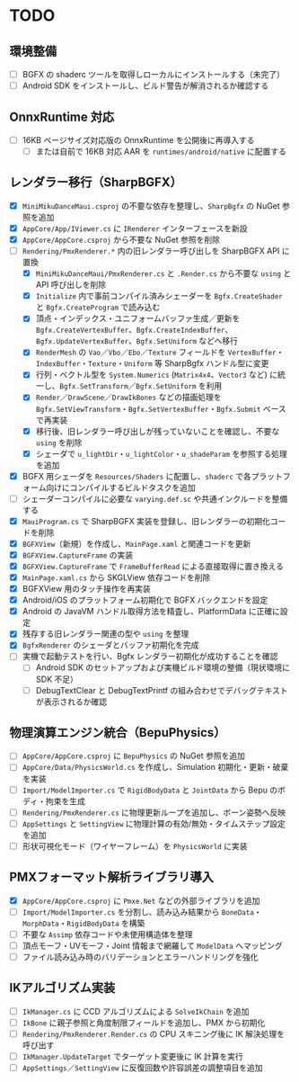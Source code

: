 # TODO

## 環境整備
- [ ] BGFX の shaderc ツールを取得しローカルにインストールする（未完了）
- [ ] Android SDK をインストールし、ビルド警告が解消されるか確認する

## OnnxRuntime 対応
- [ ] 16KB ページサイズ対応版の OnnxRuntime を公開後に再導入する
    - [ ] または自前で 16KB 対応 AAR を `runtimes/android/native` に配置する

## レンダラー移行（SharpBGFX）
- [x] `MiniMikuDanceMaui.csproj` の不要な依存を整理し、`SharpBgfx` の NuGet 参照を追加
- [x] `AppCore/App/IViewer.cs` に `IRenderer` インターフェースを新設
- [x] `AppCore/AppCore.csproj` から不要な NuGet 参照を削除
- [ ] `Rendering/PmxRenderer.*` 内の旧レンダラー呼び出しを SharpBGFX API に置換
    - [x] `MiniMikuDanceMaui/PmxRenderer.cs` と `.Render.cs` から不要な `using` と API 呼び出しを削除
    - [x] `Initialize` 内で事前コンパイル済みシェーダーを `Bgfx.CreateShader` と `Bgfx.CreateProgram` で読み込む
    - [x] 頂点・インデックス・ユニフォームバッファ生成／更新を `Bgfx.CreateVertexBuffer`、`Bgfx.CreateIndexBuffer`、`Bgfx.UpdateVertexBuffer`、`Bgfx.SetUniform` などへ移行
    - [x] `RenderMesh` の `Vao`／`Vbo`／`Ebo`／`Texture` フィールドを `VertexBuffer`・`IndexBuffer`・`Texture`・`Uniform` 等 SharpBgfx ハンドル型に変更
    - [x] 行列・ベクトル型を `System.Numerics` (`Matrix4x4`、`Vector3` など) に統一し、`Bgfx.SetTransform`／`Bgfx.SetUniform` を利用
    - [x] `Render`／`DrawScene`／`DrawIkBones` などの描画処理を `Bgfx.SetViewTransform`・`Bgfx.SetVertexBuffer`・`Bgfx.Submit` ベースで再実装
    - [x] 移行後、旧レンダラー呼び出しが残っていないことを確認し、不要な `using` を削除
    - [x] シェーダで `u_lightDir`・`u_lightColor`・`u_shadeParam` を参照する処理を追加
- [x] BGFX 用シェーダを `Resources/Shaders` に配置し、`shaderc` で各プラットフォーム向けにコンパイルするビルドタスクを追加
- [ ] シェーダーコンパイルに必要な `varying.def.sc` や共通インクルードを整備する
- [x] `MauiProgram.cs` で SharpBGFX 実装を登録し、旧レンダラーの初期化コードを削除
- [x] `BGFXView`（新規）を作成し、`MainPage.xaml` と関連コードを更新
- [x] `BGFXView.CaptureFrame` の実装
- [x] `BGFXView.CaptureFrame` で `FrameBufferRead` による直接取得に置き換える
- [x] `MainPage.xaml.cs` から SKGLView 依存コードを削除
 - [x] BGFXView 用のタッチ操作を再実装
- [x] Android/iOS のプラットフォーム初期化で BGFX バックエンドを設定
- [x] Android の JavaVM ハンドル取得方法を精査し、PlatformData に正確に設定
- [x] 残存する旧レンダラー関連の型や `using` を整理
- [x] `BgfxRenderer` のシェーダとバッファ初期化を完成
- [ ] 実機で起動テストを行い、Bgfx レンダラー初期化が成功することを確認
    - [ ] Android SDK のセットアップおよび実機ビルド環境の整備（現状環境に SDK 不足）
    - [ ] DebugTextClear と DebugTextPrintf の組み合わせでデバッグテキストが表示されるか確認

## 物理演算エンジン統合（BepuPhysics）
- [ ] `AppCore/AppCore.csproj` に `BepuPhysics` の NuGet 参照を追加
- [ ] `AppCore/Data/PhysicsWorld.cs` を作成し、Simulation 初期化・更新・破棄を実装
- [ ] `Import/ModelImporter.cs` で `RigidBodyData` と `JointData` から Bepu のボディ・拘束を生成
- [ ] `Rendering/PmxRenderer.cs` に物理更新ループを追加し、ボーン姿勢へ反映
- [ ] `AppSettings` と `SettingView` に物理計算の有効/無効・タイムステップ設定を追加
- [ ] 形状可視化モード（ワイヤーフレーム）を `PhysicsWorld` に実装

## PMXフォーマット解析ライブラリ導入
- [x] `AppCore/AppCore.csproj` に `Pmxe.Net` などの外部ライブラリを追加
- [ ] `Import/ModelImporter.cs` を分割し、読み込み結果から `BoneData`・`MorphData`・`RigidBodyData` を構築
- [ ] 不要な `Assimp` 依存コードや未使用構造体を整理
- [ ] 頂点モーフ・UVモーフ・Joint 情報まで網羅して `ModelData` へマッピング
- [ ] ファイル読み込み時のバリデーションとエラーハンドリングを強化

## IKアルゴリズム実装
- [ ] `IkManager.cs` に CCD アルゴリズムによる `SolveIkChain` を追加
- [ ] `IkBone` に親子参照と角度制限フィールドを追加し、PMX から初期化
- [ ] `Rendering/PmxRenderer.Render.cs` の CPU スキニング後に IK 解決処理を呼び出す
- [ ] `IkManager.UpdateTarget` でターゲット変更後に IK 計算を実行
- [ ] `AppSettings`／`SettingView` に反復回数や許容誤差の調整項目を追加
